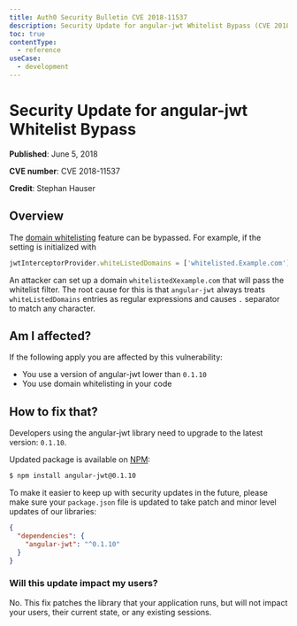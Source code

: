 ```yaml
---
title: Auth0 Security Bulletin CVE 2018-11537
description: Security Update for angular-jwt Whitelist Bypass (CVE 2018-11537)
toc: true
contentType:
  - reference
useCase:
  - development
---
```

# Security Update for angular-jwt Whitelist Bypass

**Published**: June 5, 2018

**CVE number**: CVE 2018-11537

**Credit**: Stephan Hauser

## Overview

The [domain whitelisting](https://github.com/auth0/angular-jwt#whitelisting-domains) feature can be bypassed. For example, if the setting is initialized with 

```js
jwtInterceptorProvider.whiteListedDomains = ['whitelisted.Example.com'];
```

An attacker can set up a domain `whitelistedXexample.com` that will pass the whitelist filter. The root cause for this is that `angular-jwt` always treats `whiteListedDomains` entries as regular expressions and causes `.` separator to match any character.

## Am I affected?

If the following apply you are affected by this vulnerability:
- You use a version of angular-jwt lower than `0.1.10`
- You use domain whitelisting in your code

## How to fix that?

Developers using the angular-jwt library need to upgrade to the latest version: `0.1.10`.

Updated package is available on [NPM](https://npmjs.com):

```bash
$ npm install angular-jwt@0.1.10
```

To make it easier to keep up with security updates in the future, please make sure your `package.json` file is updated to take patch and minor level updates of our libraries:

```json
{
  "dependencies": {
    "angular-jwt": "^0.1.10"
  }
}
```

### Will this update impact my users?

No. This fix patches the library that your application runs, but will not impact your users, their current state, or any existing sessions.
